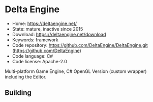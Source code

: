 # Delta Engine

- Home: https://deltaengine.net/
- State: mature, inactive since 2015
- Download: https://deltaengine.net/download
- Keywords: framework
- Code repository: https://github.com/DeltaEngine/DeltaEngine.git (https://github.com/DeltaEngine)
- Code language: C#
- Code license: Apache-2.0

Multi-platform Game Engine, C# OpenGL Version (custom wrapper) including the Editor.

## Building
